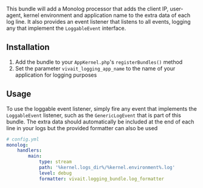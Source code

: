 This bundle will add a Monolog processor that adds the client IP, user-agent, kernel environment and application name to the extra data of each log line.
It also provides an event listener that listens to all events, logging any that implement the `LoggableEvent` interface.

## Installation
1. Add the bundle to your `AppKernel.php`'s `registerBundles()` method
2. Set the parameter `vivait_logging_app_name` to the name of your application for logging purposes

## Usage
To use the loggable event listener, simply fire any event that implements the `LoggableEvent` listener, such as the `GenericLogEvent` that is part of this bundle.
The extra data should automatically be included at the end of each line in your logs but the provided formatter can also be used

```yaml
# config.yml
monolog:
    handlers:
        main:
            type: stream
            path: '%kernel.logs_dir%/%kernel.environment%.log'
            level: debug
            formatter: vivait.logging_bundle.log_formatter
```
